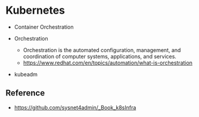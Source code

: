 # Kubernetes

* Container Orchestration
* Orchestration
  * Orchestration is the automated configuration, management, and coordination of computer systems, applications, and services.
  * <https://www.redhat.com/en/topics/automation/what-is-orchestration>

* kubeadm

## Reference
* <https://github.com/sysnet4admin/_Book_k8sInfra>
